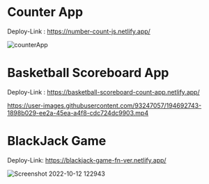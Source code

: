 # Counter App 
Deploy-Link : https://number-count-js.netlify.app/

![counterApp](https://user-images.githubusercontent.com/93247057/194565360-8bc033fe-c147-443a-a0c9-bfe93b886f8a.png)

# Basketball Scoreboard App
Deploy-Link : https://basketball-scoreboard-count-app.netlify.app/

https://user-images.githubusercontent.com/93247057/194692743-1898b029-ee2a-45ea-a4f8-cdc724dc9903.mp4

# BlackJack Game
Deploy-Link: https://blackjack-game-fn-ver.netlify.app/

![Screenshot 2022-10-12 122943](https://user-images.githubusercontent.com/93247057/195272576-a45ff038-a485-4d8b-8cd5-3a1cf3de1219.png)

